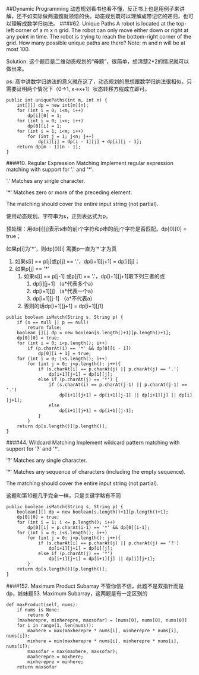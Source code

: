 ##Dynamic Programming
动态规划看书也看不懂，反正书上也是用例子来讲解，还不如实际做两道题就领悟的快。动态规划既可以理解成带记忆的递归，也可以理解成数学归纳法。
####62. Unique Paths
A robot is located at the top-left corner of a m x n grid. The robot can only move either down or right at any point in time. The robot is trying to reach the bottom-right corner of the grid. How many possible unique paths are there? Note: m and n will be at most 100.

Solution: 这个题目是二维动态规划的“母题”，很简单，想清楚2*2的情况就可以做出来。

ps: 高中讲数学归纳法的意义就在这了，动态规划的思想跟数学归纳法很相似，只需要证明两个情况下（0->1, x->x+1）状态转移方程成立即可。
~~~~
public int uniquePaths(int m, int n) {
    int[][] dp = new int[m][n];
    for (int i = 0; i<m; i++)
        dp[i][0] = 1;
    for (int i = 0; i<n; i++)
        dp[0][i] = 1;
    for (int i = 1; i<m; i++)
        for (int j = 1; j<n; j++)
            dp[i][j] = dp[i - 1][j] + dp[i][j - 1];
    return dp[m - 1][n - 1];
}
~~~~
####10. Regular Expression Matching
Implement regular expression matching with support for '.' and '*'.

'.' Matches any single character.

'*' Matches zero or more of the preceding element.

The matching should cover the entire input string (not partial).

使用动态规划。字符串为s，正则表达式为p。

预处理：用dp[i][j]表示s串的前i个字符和p串的前j个字符是否匹配。dp[0][0] = true；

如果p[i]为'\*'，则dp[0][i] 需要p一直为'\*'才为真

1. 如果s[i] == p[j]或p[j] == '\.'，dp[i+1][j+1] = dp[i][j]；
2. 如果p[j] == '\*'
    1. 如果s[i] == p[j-1] 或p[j1] == '\.'，dp[i+1][j+1]取下列三者的或
        1. dp[i][j+1] （a*代表多个a）
        2. dp[i+1][j] （a*代表一个a）
        3. dp[i+1][j-1] （a*不代表a）
    2. 否则的话dp[i+1][j+1] = dp[i+1][j1]
~~~~
public boolean isMatch(String s, String p) {
    if (s == null || p == null)
        return false;
    boolean [][] dp = new boolean[s.length()+1][p.length()+1];
    dp[0][0] = true;
    for (int i = 0; i<p.length(); i++)
        if (p.charAt(i) == '*' && dp[0][i - 1])
            dp[0][i + 1] = true;
    for (int i = 0; i<s.length(); i++)
        for (int j = 0; j<p.length(); j++){
            if (s.charAt(i) == p.charAt(j) || p.charAt(j) == '.')
                dp[i+1][j+1] = dp[i][j];
            else if (p.charAt(j) == '*') {
                if (s.charAt(i) == p.charAt(j-1) || p.charAt(j-1) == '.')
                    dp[i+1][j+1] = dp[i+1][j-1] || dp[i+1][j] || dp[i][j+1];
                else
                    dp[i+1][j+1] = dp[i+1][j-1];
            }
        }
    return dp[s.length()][p.length()];
}
~~~~
####44. Wildcard Matching
Implement wildcard pattern matching with support for '?' and '\*'.

'?' Matches any single character.

'\*' Matches any sequence of characters (including the empty sequence).

The matching should cover the entire input string (not partial).

这题和第10题几乎完全一样，只是关键字略有不同
~~~~
public boolean isMatch(String s, String p) {
    boolean[][] dp = new boolean[s.length()+1][p.length()+1];
    dp[0][0] = true;
    for (int i = 1; i <= p.length(); i++)
        dp[0][i] = p.charAt(i-1) == '*' && dp[0][i-1];
    for (int i = 0; i<s.length(); i++)
        for (int j = 0; j<p.length(); j++){
            if (s.charAt(i) == p.charAt(j) || p.charAt(j) == '?')
                dp[i+1][j+1] = dp[i][j];
            else if (p.charAt(j) == '*')
                dp[i+1][j+1] = dp[i+1][j] || dp[i][j+1];
        }
    return dp[s.length()][p.length()];
}
~~~~
####152. Maximum Product Subarray
不管你信不信，此题不是双指针而是dp，姊妹题53. Maximum Subarray，这两题是有一定区别的
~~~~
def maxProduct(self, nums):
    if nums is None:
        return 0
    [maxherepre, minherepre, maxsofar] = [nums[0], nums[0], nums[0]]
    for i in range(1, len(nums)):
        maxhere = max(maxherepre * nums[i], minherepre * nums[i], nums[i]);
        minhere = min(maxherepre * nums[i], minherepre * nums[i], nums[i]);
        maxsofar = max(maxhere, maxsofar);
        maxherepre = maxhere;
        minherepre = minhere;
    return maxsofar
~~~~
